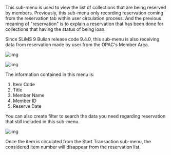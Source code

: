 This sub-menu is used to view the list of collections that are being reserved by members. Previously, this sub-menu only recording reservation coming from the reservation tab within user circulation process. And the previous meaning of "reservation" is to explain a reservation that has been done for collections that having the status of being loan.

Since SLiMS 9 Bulian release code 9.4.0, this sub-menu is also receiving data from reservation made by user from the OPAC's Member Area.

![img](https://lh4.googleusercontent.com/FqwcFNQ6zRct5Q-Fr18c0EyQdMy62tV7JMB2LMmbfIp4B5EEEW0fGy_bZE5dlW6Rbe_j0pD8a_RdRDetmiCcHQihXBdBCg2w90WRD4lqN0v8YsD3-eKlF9u-xooXTQ9VtN6wYQrJ)

![img](https://lh3.googleusercontent.com/o7QSqv62ErPw0-BVFbWbvKjNzO-CmvS-PLkRr7KhA5N30Uo4Zlq2tXy7Ziv0S-t9TGPLgrwjn94Q7Rudxp3-XryXJ0_xPgb6caCEs6AsJp6HvgcCNSytC5CdelzCX7jPDzdTFZ6_)

The information contained in this menu is:

1. Item Code
2. Title
3. Member Name
4. Member ID
5. Reserve Date

You can also create filter to search the data you need regarding reservation that still included in this sub-menu.

![img](https://lh6.googleusercontent.com/K1O_YTYQTVJuyFCOe7jH425dd9gAdJncm96I_UEQraliKCyNnEaXkns81-M8jQ6iVahAXpmVvfpV7LNn5wnGPxEad1D8Z61umqFvpTKruhT98TFQWjPxCqnFosy2dTsqzx43LRDq)

Once the item is circulated from the Start Transaction sub-menu, the considered item number will disappear from the reservation list.